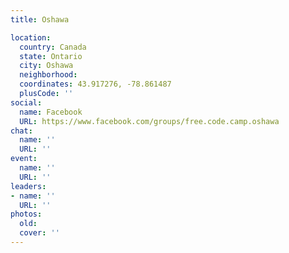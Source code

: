 ```yaml
---
title: Oshawa

location:
  country: Canada
  state: Ontario
  city: Oshawa
  neighborhood: 
  coordinates: 43.917276, -78.861487
  plusCode: ''
social:
  name: Facebook
  URL: https://www.facebook.com/groups/free.code.camp.oshawa
chat:
  name: ''
  URL: ''
event:
  name: ''
  URL: ''
leaders:
- name: ''
  URL: ''
photos:
  old: 
  cover: ''
---
```

